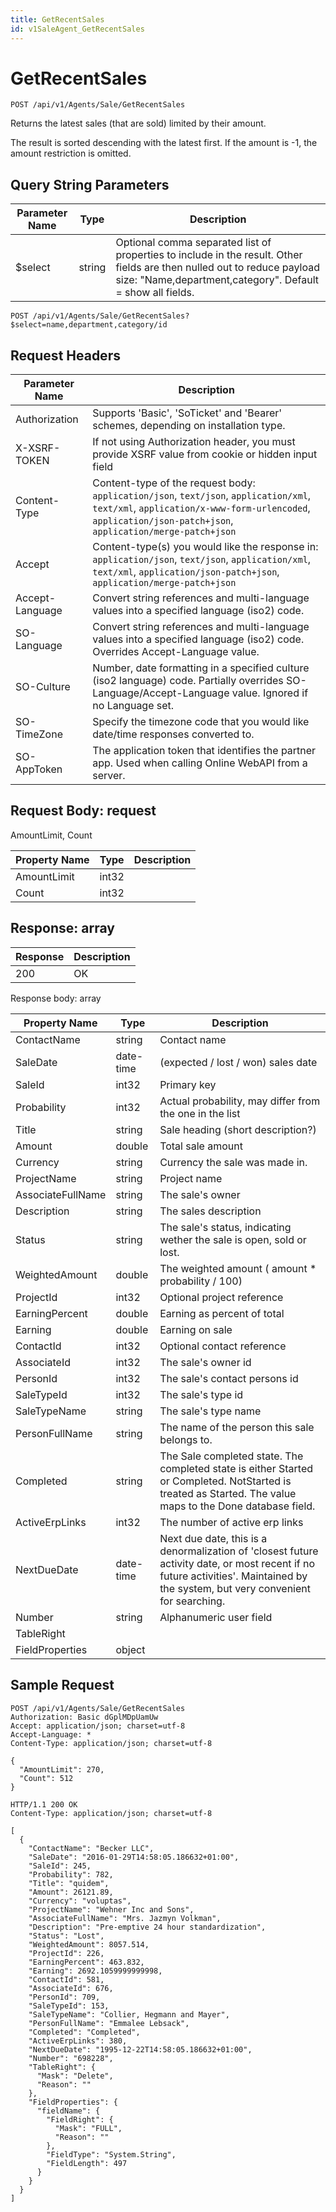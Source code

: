 ```yaml
---
title: GetRecentSales
id: v1SaleAgent_GetRecentSales
---
```


# GetRecentSales

```http
POST /api/v1/Agents/Sale/GetRecentSales
```

Returns the latest sales (that are sold) limited by their amount.

The result is sorted descending with the latest first. If the amount is -1, the amount restriction is omitted.





## Query String Parameters

| Parameter Name | Type |  Description |
|----------------|------|--------------|
| $select | string |  Optional comma separated list of properties to include in the result. Other fields are then nulled out to reduce payload size: "Name,department,category". Default = show all fields. |

```http
POST /api/v1/Agents/Sale/GetRecentSales?$select=name,department,category/id
```


## Request Headers

| Parameter Name | Description |
|----------------|-------------|
| Authorization  | Supports 'Basic', 'SoTicket' and 'Bearer' schemes, depending on installation type. |
| X-XSRF-TOKEN   | If not using Authorization header, you must provide XSRF value from cookie or hidden input field |
| Content-Type | Content-type of the request body: `application/json`, `text/json`, `application/xml`, `text/xml`, `application/x-www-form-urlencoded`, `application/json-patch+json`, `application/merge-patch+json` |
| Accept         | Content-type(s) you would like the response in: `application/json`, `text/json`, `application/xml`, `text/xml`, `application/json-patch+json`, `application/merge-patch+json` |
| Accept-Language | Convert string references and multi-language values into a specified language (iso2) code. |
| SO-Language | Convert string references and multi-language values into a specified language (iso2) code. Overrides Accept-Language value. |
| SO-Culture | Number, date formatting in a specified culture (iso2 language) code. Partially overrides SO-Language/Accept-Language value. Ignored if no Language set. |
| SO-TimeZone | Specify the timezone code that you would like date/time responses converted to. |
| SO-AppToken | The application token that identifies the partner app. Used when calling Online WebAPI from a server. |

## Request Body: request  

AmountLimit, Count 

| Property Name | Type |  Description |
|----------------|------|--------------|
| AmountLimit | int32 |  |
| Count | int32 |  |


## Response: array



| Response | Description |
|----------------|-------------|
| 200 | OK |

Response body: array

| Property Name | Type |  Description |
|----------------|------|--------------|
| ContactName | string | Contact name |
| SaleDate | date-time | (expected / lost / won) sales date |
| SaleId | int32 | Primary key |
| Probability | int32 | Actual probability, may differ from the one in the list |
| Title | string | Sale heading (short description?) |
| Amount | double | Total sale amount |
| Currency | string | Currency the sale was made in. |
| ProjectName | string | Project name |
| AssociateFullName | string | The sale's owner |
| Description | string | The sales description |
| Status | string | The sale's status, indicating wether the sale is open, sold or lost. |
| WeightedAmount | double | The weighted amount ( amount *  probability / 100) |
| ProjectId | int32 | Optional project reference |
| EarningPercent | double | Earning as percent of total |
| Earning | double | Earning on sale |
| ContactId | int32 | Optional contact reference |
| AssociateId | int32 | The sale's owner id |
| PersonId | int32 | The sale's contact persons id |
| SaleTypeId | int32 | The sale's type id |
| SaleTypeName | string | The sale's type name |
| PersonFullName | string | The name of the person this sale belongs to. |
| Completed | string | The Sale completed state. The completed state is either Started or Completed. NotStarted is treated as Started. The value maps to the Done database field. |
| ActiveErpLinks | int32 | The number of active erp links |
| NextDueDate | date-time | Next due date, this is a denormalization of 'closest future activity date, or most recent if no future activities'. Maintained by the system, but very convenient for searching. |
| Number | string | Alphanumeric user field |
| TableRight |  |  |
| FieldProperties | object |  |

## Sample Request

```http!
POST /api/v1/Agents/Sale/GetRecentSales
Authorization: Basic dGplMDpUamUw
Accept: application/json; charset=utf-8
Accept-Language: *
Content-Type: application/json; charset=utf-8

{
  "AmountLimit": 270,
  "Count": 512
}
```

```http_
HTTP/1.1 200 OK
Content-Type: application/json; charset=utf-8

[
  {
    "ContactName": "Becker LLC",
    "SaleDate": "2016-01-29T14:58:05.186632+01:00",
    "SaleId": 245,
    "Probability": 782,
    "Title": "quidem",
    "Amount": 26121.89,
    "Currency": "voluptas",
    "ProjectName": "Wehner Inc and Sons",
    "AssociateFullName": "Mrs. Jazmyn Volkman",
    "Description": "Pre-emptive 24 hour standardization",
    "Status": "Lost",
    "WeightedAmount": 8057.514,
    "ProjectId": 226,
    "EarningPercent": 463.832,
    "Earning": 2692.1059999999998,
    "ContactId": 581,
    "AssociateId": 676,
    "PersonId": 709,
    "SaleTypeId": 153,
    "SaleTypeName": "Collier, Hegmann and Mayer",
    "PersonFullName": "Emmalee Lebsack",
    "Completed": "Completed",
    "ActiveErpLinks": 380,
    "NextDueDate": "1995-12-22T14:58:05.186632+01:00",
    "Number": "698228",
    "TableRight": {
      "Mask": "Delete",
      "Reason": ""
    },
    "FieldProperties": {
      "fieldName": {
        "FieldRight": {
          "Mask": "FULL",
          "Reason": ""
        },
        "FieldType": "System.String",
        "FieldLength": 497
      }
    }
  }
]
```